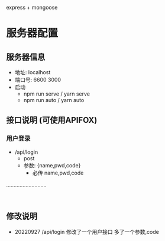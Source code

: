 express + mongoose 

# 服务器配置

## 服务器信息

- 地址:   localhost
- 端口号:  6600  3000
- 启动
  - npm run serve / yarn serve 
  - npm run auto  / yarn auto

## 接口说明 (可使用APIFOX)

### 用户登录  

- /api/login
  - post
  - 参数: {name,pwd,code}
    - 必传 name,pwd,code

………………………

​		

## 修改说明 

- 20220927  /api/login 修改了一个用户接口 多了一个参数,code